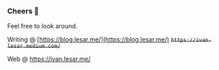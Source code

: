 ### Cheers 👋

Feel free to look around.

Writing @ [https://blog.lesar.me/](https://blog.lesar.me/)    ~~`https://ivan-lesar.medium.com/`~~

Web @ https://ivan.lesar.me/
